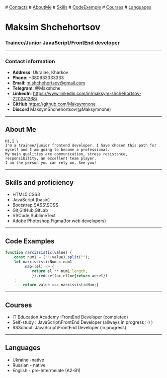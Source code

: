 \# [Contacts](#contact-information) \# [AboutMe](#about-me) \# [Skills](#skills-and-proficiency) \# [CodeExemple](#code-examples) \# [Courses](#courses) \# [Languages](#languages)

# Maksim Shchehortsov

### Trainee/Junior JavaScript/FrontEnd developer 

-----

### Contact information

- **Address**: Ukraine, Kharkov
- **Phone**: +380933333333
- **Email**: m.shchehortsov@gmail.com
- **Telegram**: @Maxshche
- **LinkedIn**: https://www.linkedin.com/in/maksym-shchehortsov-220241268/
- **GitHub** https://github.com/Maksymnone
- **Discord** MaksymShchehortsov(@Maksymnone)

------


## About Me
    Hi,👋 \
    I'm a trainee/junior frontend developer. I have chosen this path for myself and I am going to become a professional. 
    My main qualities are communication, stress resistance, responsibility, an excellent team player,
    I am the person you can rely on. See you!

----------

## Skills and proficiency

- HTML5,CSS3
- JavaScript (basic)
- Bootstrap,SASS\SCSS
- Git,GitHub,GitLab
- VSCode,SublimeText
- Adobe Photoshop,Figma(for web developers)

-----

## Code Examples

```Javascript
function narcissistic(value) {
    const num1 = (""+value).split("");
    let narcissisticNum = num1
        .map((el) => {
            return el ** num1.length;
            }).reduce((ac,el)=>{return ac+el})
    ;
        return value === narcissisticNum;}
```
----

## Courses

- IT Education Academy :FrontEnd Developer (completed)
- Self-study : JavaScript\FrontEnd Developer (allways in progress :-) )
- RSSchool: JavaScript\FrontEnd Developer (in progress)

----

## Languages

- Ukraine -native
- Russian - native
- English - pre-Intermeiate (A2-B1)
